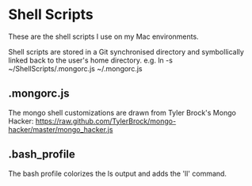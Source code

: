 Shell Scripts
=============

These are the shell scripts I use on my Mac environments.

Shell scripts are stored in a Git synchronised directory and symbollically linked back to the user's home directory.
e.g. ln -s ~/ShellScripts/.mongorc.js ~/.mongorc.js

.mongorc.js
-----------
The mongo shell customizations are drawn from Tyler Brock's Mongo Hacker:
https://raw.github.com/TylerBrock/mongo-hacker/master/mongo_hacker.js

.bash_profile
-------------
The bash profile colorizes the ls output and adds the 'll' command.

